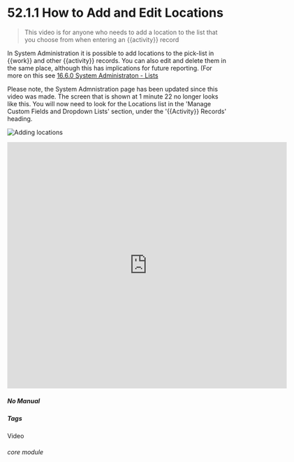 # 52.1.1 How to Add and Edit Locations

> This video is for anyone who needs to add a location to the list that you choose from when entering an {{activity}} record

In System Administration it is possible to add locations to the pick-list in {{work}} and other {{activity}} records. You can also edit and delete them in the same place, although this has implications for future reporting. (For more on this see [16.6.0 System Administraton - Lists](help/index/p/16.6.0)

Please note, the System Admnistration page has been updated since this video was made. The screen that is shown at 1 minute 22 no longer looks like this. You will now need to look for the Locations list in the 'Manage Custom Fields and Dropdown Lists' section, under the '{{Activity}} Records' heading.

![Adding locations](52.1.1a.png) 

<iframe title="How to Add and Edit Locations" width="640" height="564" src="https://player.vimeo.com/video/289258868" data-video-display="home" frameborder="0" allowFullScreen mozallowfullscreen webkitAllowFullScreen></iframe>

##### No Manual

##### Tags
Video

###### core module

